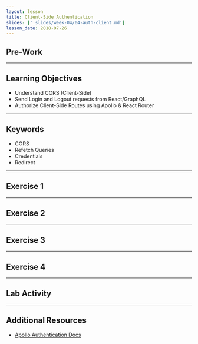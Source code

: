 ```yaml
---
layout: lesson
title: Client-Side Authentication 
slides: ['_slides/week-04/04-auth-client.md']
lesson_date: 2018-07-26
---
```


## Pre-Work

---

## Learning Objectives

- Understand CORS (Client-Side)
- Send Login and Logout requests from React/GraphQL
- Authorize Client-Side Routes using Apollo & React Router

---

## Keywords

- CORS
- Refetch Queries
- Credentials
- Redirect

---

## Exercise 1

<!-- @TODO -->

---

## Exercise 2

<!-- @TODO -->

---

## Exercise 3

<!-- @TODO -->

---

## Exercise 4

<!-- @TODO -->

---

## Lab Activity

<!-- @TODO -->

---

## Additional Resources

- [Apollo Authentication Docs](https://www.apollographql.com/docs/react/recipes/authentication.html)
